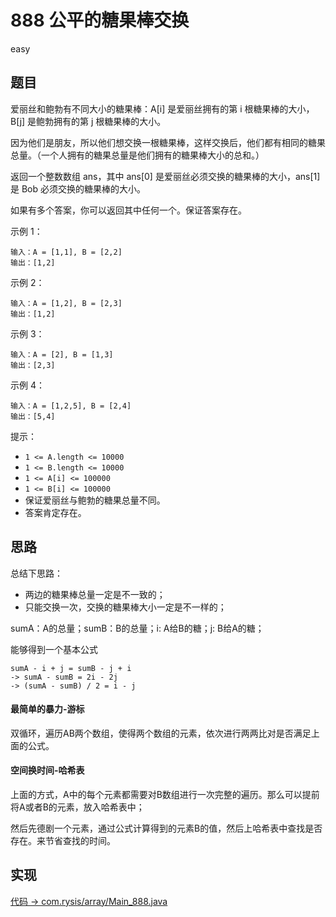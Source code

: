 # 888 公平的糖果棒交换

easy

## 题目

爱丽丝和鲍勃有不同大小的糖果棒：A[i] 是爱丽丝拥有的第 i 根糖果棒的大小，B[j] 是鲍勃拥有的第 j 根糖果棒的大小。

因为他们是朋友，所以他们想交换一根糖果棒，这样交换后，他们都有相同的糖果总量。（一个人拥有的糖果总量是他们拥有的糖果棒大小的总和。）

返回一个整数数组 ans，其中 ans[0] 是爱丽丝必须交换的糖果棒的大小，ans[1]是 Bob 必须交换的糖果棒的大小。

如果有多个答案，你可以返回其中任何一个。保证答案存在。

示例 1：
```
输入：A = [1,1], B = [2,2]
输出：[1,2]
```
示例 2：
```
输入：A = [1,2], B = [2,3]
输出：[1,2]
```
示例 3：
```
输入：A = [2], B = [1,3]
输出：[2,3]
```
示例 4：
```
输入：A = [1,2,5], B = [2,4]
输出：[5,4]
```

提示：
- `1 <= A.length <= 10000`
- `1 <= B.length <= 10000`
- `1 <= A[i] <= 100000`
- `1 <= B[i] <= 100000`
- 保证爱丽丝与鲍勃的糖果总量不同。
- 答案肯定存在。

## 思路

总结下思路：
- 两边的糖果棒总量一定是不一致的；
- 只能交换一次，交换的糖果棒大小一定是不一样的；

sumA：A的总量；sumB：B的总量；i: A给B的糖；j: B给A的糖；

能够得到一个基本公式
```
sumA - i + j = sumB - j + i
-> sumA - sumB = 2i - 2j
-> (sumA - sumB) / 2 = i - j
```

#### 最简单的暴力-游标

双循环，遍历AB两个数组，使得两个数组的元素，依次进行两两比对是否满足上面的公式。


#### 空间换时间-哈希表

上面的方式，A中的每个元素都需要对B数组进行一次完整的遍历。那么可以提前将A或者B的元素，放入哈希表中；

然后先德剧一个元素，通过公式计算得到的元素B的值，然后上哈希表中查找是否存在。来节省查找的时间。

## 实现

[代码 -> com.rysis/array/Main_888.java](../../src/com/rysis/array/Main_888.java)